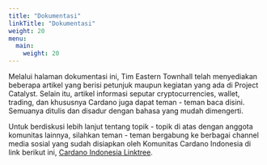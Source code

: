 ```yaml
---
title: "Dokumentasi"
linkTitle: "Dokumentasi"
weight: 20
menu:
  main:
    weight: 20
---
```


Melalui halaman dokumentasi ini, Tim Eastern Townhall telah menyediakan beberapa artikel yang berisi petunjuk maupun kegiatan yang ada di Project Catalyst. Selain itu, artikel informasi seputar cryptocurrencies, wallet, trading, dan khususnya Cardano juga dapat teman - teman baca disini. Semuanya ditulis dan disadur dengan bahasa yang mudah dimengerti. 

Untuk berdiskusi lebih lanjut tentang topik - topik di atas dengan anggota komunitas lainnya, silahkan teman - teman bergabung ke berbagai channel media sosial yang sudah disiapkan oleh Komunitas Cardano Indonesia di link berikut ini, [Cardano Indonesia Linktree](https://linktr.ee/CardanoIndonesia). 